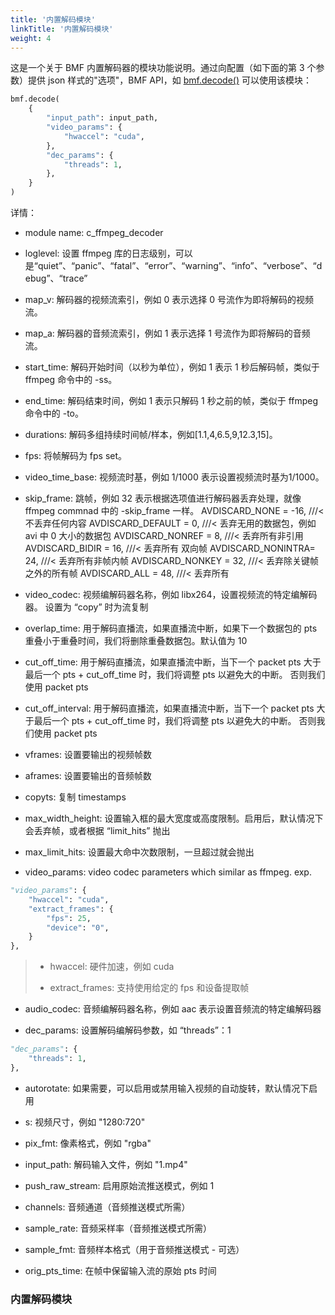 ```yaml
---
title: '内置解码模块'
linkTitle: '内置解码模块'
weight: 4
---
```



这是一个关于 BMF 内置解码器的模块功能说明。通过向配置（如下面的第 3 个参数）提供 json 样式的"选项"，BMF API，如 [bmf.decode()](https://babitmf.github.io/docs/bmf/api/api_in_python/transcode_functions/#decode) 可以使用该模块：


```py
bmf.decode(
    {
        "input_path": input_path,
        "video_params": {
            "hwaccel": "cuda",
        },
        "dec_params": {
            "threads": 1,
        },
    }
)

```
详情：

 - module name: c_ffmpeg_decoder

 - loglevel: 设置 ffmpeg 库的日志级别，可以是“quiet”、“panic”、“fatal”、“error”、“warning”、“info”、“verbose”、“debug”、“trace”

 - map_v: 解码器的视频流索引，例如 0 表示选择 0 号流作为即将解码的视频流。

 - map_a: 解码器的音频流索引，例如 1 表示选择 1 号流作为即将解码的音频流。

 - start_time: 解码开始时间（以秒为单位），例如 1 表示 1 秒后解码帧，类似于 ffmpeg 命令中的 -ss。

 - end_time: 解码结束时间，例如 1 表示只解码 1 秒之前的帧，类似于 ffmpeg 命令中的 -to。

 - durations: 解码多组持续时间帧/样本，例如[1.1,4,6.5,9,12.3,15]。

 - fps: 将帧解码为 fps set。

 - video_time_base: 视频流时基，例如 1/1000 表示设置视频流时基为1/1000。

 - skip_frame:  跳帧，例如 32 表示根据选项值进行解码器丢弃处理，就像 ffmpeg commnad 中的 -skip_frame 一样。 AVDISCARD_NONE = -16, ///< 不丢弃任何内容 AVDISCARD_DEFAULT = 0, ///< 丢弃无用的数据包，例如 avi 中 0 大小的数据包 AVDISCARD_NONREF = 8, ///< 丢弃所有非引用 AVDISCARD_BIDIR = 16, ///< 丢弃所有 双向帧 AVDISCARD_NONINTRA= 24, ///< 丢弃所有非帧内帧 AVDISCARD_NONKEY = 32, ///< 丢弃除关键帧之外的所有帧 AVDISCARD_ALL = 48, ///< 丢弃所有

 - video_codec: 视频编解码器名称，例如 libx264，设置视频流的特定编解码器。 设置为 “copy” 时为流复制

 - overlap_time: 用于解码直播流，如果直播流中断，如果下一个数据包的 pts 重叠小于重叠时间，我们将删除重叠数据包。默认值为 10

 - cut_off_time: 用于解码直播流，如果直播流中断，当下一个 packet pts 大于最后一个 pts + cut_off_time 时，我们将调整 pts 以避免大的中断。 否则我们使用 packet pts

 - cut_off_interval: 用于解码直播流，如果直播流中断，当下一个 packet pts 大于最后一个 pts + cut_off_time 时，我们将调整 pts 以避免大的中断。 否则我们使用 packet pts

 - vframes: 设置要输出的视频帧数

 - aframes: 设置要输出的音频帧数

 - copyts: 复制 timestamps

 - max_width_height: 设置输入框的最大宽度或高度限制。启用后，默认情况下会丢弃帧，或者根据 “limit_hits” 抛出

 - max_limit_hits: 设置最大命中次数限制，一旦超过就会抛出

 - video_params: video codec parameters which similar as ffmpeg. exp.
```py
"video_params": {
    "hwaccel": "cuda",
    "extract_frames": {
        "fps": 25,
        "device": "0",
    }
},
```
> - hwaccel: 硬件加速，例如 cuda
>
> - extract_frames: 支持使用给定的 fps 和设备提取帧

 - audio_codec: 音频编解码器名称，例如 aac 表示设置音频流的特定编解码器

 - dec_params: 设置解码编解码参数，如 “threads”：1
```py
"dec_params": {
    "threads": 1,
},
 ```

 - autorotate: 如果需要，可以启用或禁用输入视频的自动旋转，默认情况下启用

 - s: 视频尺寸，例如 "1280:720"

 - pix_fmt: 像素格式，例如 "rgba"

 - input_path: 解码输入文件，例如 "1.mp4"

 - push_raw_stream: 启用原始流推送模式，例如 1

 - channels: 音频通道（音频推送模式所需）

 - sample_rate: 音频采样率（音频推送模式所需）

 - sample_fmt: 音频样本格式（用于音频推送模式 - 可选）

 - orig_pts_time: 在帧中保留输入流的原始 pts 时间


### 内置解码模块

